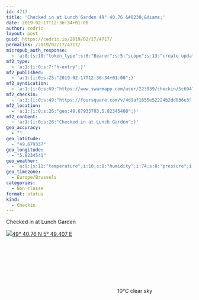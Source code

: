 ```yaml
---
id: 4717
title: 'Checked in at Lunch Garden 49° 40.76 &#8230;&diams;'
date: 2019-02-17T12:36:34+01:00
author: cedric
layout: post
guid: https://cedric.io/2019/02/17/4717/
permalink: /2019/02/17/4717/
micropub_auth_response:
  - 'a:8:{s:10:"token_type";s:6:"Bearer";s:5:"scope";s:13:"create update";s:2:"me";s:18:"https://cedric.io/";s:9:"issued_by";s:45:"https://cedric.io/wp-json/indieauth/1.0/token";s:9:"client_id";s:27:"https://ownyourswarm.p3k.io";s:9:"issued_at";i:1542614471;s:4:"user";i:1;s:13:"last_accessed";i:1550403411;}'
mf2_type:
  - 'a:1:{i:0;s:7:"h-entry";}'
mf2_published:
  - 'a:1:{i:0;s:25:"2019-02-17T12:36:34+01:00";}'
mf2_syndication:
  - 'a:1:{i:0;s:69:"https://www.swarmapp.com/user/223939/checkin/5c694742515d6a002511c123";}'
mf2_checkin:
  - 'a:1:{i:0;s:49:"https://foursquare.com/v/4d9af1655e52224b2dd036e3";}'
mf2_location:
  - 'a:1:{i:0;s:26:"geo:49.67933703,5.82345408";}'
mf2_content:
  - 'a:1:{i:0;s:26:"Checked in at Lunch Garden";}'
geo_accuracy:
  - ""
geo_latitude:
  - "49.679337"
geo_longitude:
  - "5.8234541"
geo_weather:
  - 'a:9:{s:11:"temperature";i:10;s:8:"humidity";i:74;s:8:"pressure";i:1023;s:4:"wind";a:2:{s:5:"speed";d:3.6;s:6:"degree";i:160;}s:7:"summary";s:9:"clear sky";s:4:"icon";s:12:"wi-day-sunny";s:10:"visibility";i:10000;s:7:"sunrise";s:25:"2019-02-17T07:43:07+01:00";s:6:"sunset";s:25:"2019-02-17T17:58:17+01:00";}'
geo_timezone:
  - Europe/Brussels
categories:
  - Non classé
format: status
kind:
  - Checkin
---
```

Checked in at Lunch Garden

<p class="sloc-display">
  <img class="icon-location" aria-label="Location: " aria-hidden="true" src="https://cedric.io/wp-content/plugins/simple-location/location.svg" /><span class="p-location"><data class="p-latitude" value="49.679337"></data><data class="p-longitude" value="5.823454"></data><a href="https://www.openstreetmap.org/?mlat=49.679337&mlon=5.8234541#map=13/49.679337/5.8234541">49° 40.76 N 5° 49.407 E</a></span><br /><span aria-label="clear sky" title="clear sky" ><svg class="svg-icon svg-wi-day-sunny" aria-hidden="true"><use xlink:href="https://cedric.io/wp-content/plugins/simple-location/weather-icons.svg#wi-day-sunny"></use></svg></span><span class="p-temperature">10&deg;C</span>&nbsp;clear sky
</p>